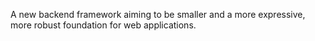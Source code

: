 A new backend framework aiming to be smaller and a more expressive, more robust foundation for web applications.